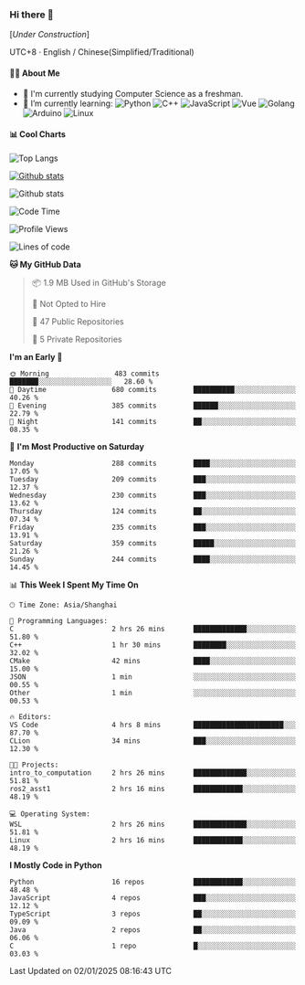 ### Hi there 👋

\[*Under Construction*\]

UTC+8 · English / Chinese(Simplified/Traditional)

<!--
**NoNormalCreeper/NoNormalCreeper** is a ✨ _special_ ✨ repository because its `README.md` (this file) appears on your GitHub profile.

Here are some ideas to get you started:

- 🔭 I’m currently working on ...
- 🌱 I’m currently learning ...
- 👯 I’m looking to collaborate on ...
- 🤔 I’m looking for help with ...
- 💬 Ask me about ...
- 📫 How to reach me: ...
- 😄 Pronouns: ...
- ⚡ Fun fact: ...
-->

#### 👩‍💻 About Me

- 🏫 I'm currently studying Computer Science as a freshman.
- 🌱 I’m currently learning: 
![Python](https://img.shields.io/badge/-Python-blue?style=flat-square&logo=Python&logoColor=fff)
![C++](https://img.shields.io/badge/-C%2B%2B-00599C?style=flat-square&logo=C%2B%2B&logoColor=fff)
![JavaScript](https://img.shields.io/badge/-JavaScript-ffca18?style=flat-square&logo=JavaScript&logoColor=fff)
![Vue](https://img.shields.io/badge/-Vue-4FC08D?style=flat-square&logo=Vue.js&logoColor=fff)
![Golang](https://img.shields.io/badge/-Go-007d9c?style=flat-square&logo=Go&logoColor=fff)
![Arduino](https://img.shields.io/badge/-Arduino-00979D?style=flat-square&logo=Arduino&logoColor=fff)
![Linux](https://img.shields.io/badge/-Linux-FCC624?style=flat-square&logo=Linux&logoColor=fff)

#### 📊 Cool Charts

![Top Langs](https://github-readme-stats.vercel.app/api/top-langs/?username=NoNormalCreeper&layout=compact)

[![Github stats](https://github-readme-stats.vercel.app/api?username=NoNormalCreeper&show_icons=true)](https://github.com/anuraghazra/github-readme-stats)

![Github stats](https://github-profile-trophy.vercel.app/?username=NoNormalCreeper)


<!--START_SECTION:waka-->
![Code Time](http://img.shields.io/badge/Code%20Time-265%20hrs%2010%20mins-blue)

![Profile Views](http://img.shields.io/badge/Profile%20Views-8-blue)

![Lines of code](https://img.shields.io/badge/From%20Hello%20World%20I%27ve%20Written-2.7%20million%20lines%20of%20code-blue)

**🐱 My GitHub Data** 

> 📦 1.9 MB Used in GitHub's Storage 
 > 
> 🚫 Not Opted to Hire
 > 
> 📜 47 Public Repositories 
 > 
> 🔑 5 Private Repositories 
 > 
**I'm an Early 🐤** 

```text
🌞 Morning                483 commits         ███████░░░░░░░░░░░░░░░░░░   28.60 % 
🌆 Daytime                680 commits         ██████████░░░░░░░░░░░░░░░   40.26 % 
🌃 Evening                385 commits         ██████░░░░░░░░░░░░░░░░░░░   22.79 % 
🌙 Night                  141 commits         ██░░░░░░░░░░░░░░░░░░░░░░░   08.35 % 
```
📅 **I'm Most Productive on Saturday** 

```text
Monday                   288 commits         ████░░░░░░░░░░░░░░░░░░░░░   17.05 % 
Tuesday                  209 commits         ███░░░░░░░░░░░░░░░░░░░░░░   12.37 % 
Wednesday                230 commits         ███░░░░░░░░░░░░░░░░░░░░░░   13.62 % 
Thursday                 124 commits         ██░░░░░░░░░░░░░░░░░░░░░░░   07.34 % 
Friday                   235 commits         ███░░░░░░░░░░░░░░░░░░░░░░   13.91 % 
Saturday                 359 commits         █████░░░░░░░░░░░░░░░░░░░░   21.26 % 
Sunday                   244 commits         ████░░░░░░░░░░░░░░░░░░░░░   14.45 % 
```


📊 **This Week I Spent My Time On** 

```text
🕑︎ Time Zone: Asia/Shanghai

💬 Programming Languages: 
C                        2 hrs 26 mins       █████████████░░░░░░░░░░░░   51.80 % 
C++                      1 hr 30 mins        ████████░░░░░░░░░░░░░░░░░   32.02 % 
CMake                    42 mins             ████░░░░░░░░░░░░░░░░░░░░░   15.00 % 
JSON                     1 min               ░░░░░░░░░░░░░░░░░░░░░░░░░   00.55 % 
Other                    1 min               ░░░░░░░░░░░░░░░░░░░░░░░░░   00.53 % 

🔥 Editors: 
VS Code                  4 hrs 8 mins        ██████████████████████░░░   87.70 % 
CLion                    34 mins             ███░░░░░░░░░░░░░░░░░░░░░░   12.30 % 

🐱‍💻 Projects: 
intro_to_computation     2 hrs 26 mins       █████████████░░░░░░░░░░░░   51.81 % 
ros2_asst1               2 hrs 16 mins       ████████████░░░░░░░░░░░░░   48.19 % 

💻 Operating System: 
WSL                      2 hrs 26 mins       █████████████░░░░░░░░░░░░   51.81 % 
Linux                    2 hrs 16 mins       ████████████░░░░░░░░░░░░░   48.19 % 
```

**I Mostly Code in Python** 

```text
Python                   16 repos            ████████████░░░░░░░░░░░░░   48.48 % 
JavaScript               4 repos             ███░░░░░░░░░░░░░░░░░░░░░░   12.12 % 
TypeScript               3 repos             ██░░░░░░░░░░░░░░░░░░░░░░░   09.09 % 
Java                     2 repos             ██░░░░░░░░░░░░░░░░░░░░░░░   06.06 % 
C                        1 repo              █░░░░░░░░░░░░░░░░░░░░░░░░   03.03 % 
```




 Last Updated on 02/01/2025 08:16:43 UTC
<!--END_SECTION:waka-->

